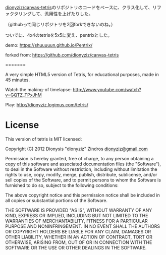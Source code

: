 [dionyziz/canvas-tetris](https://github.com/dionyziz/canvas-tetris)のリポジトリのコードをベースに、クラス化して、リファクタリングして、汎用性を上げたりした。

（githubって同じリポジトリを2回forkできないのね。）

ついでに、4x4のtetrisを5x5に変え、pentrixとした。

demo: https://shuuuuun.github.io/Pentrix/


forked from: https://github.com/dionyziz/canvas-tetris

=======

A very simple HTML5 version of Tetris, for educational purposes, made in 45 minutes.

Watch the making-of timelapse:
http://www.youtube.com/watch?v=GQTZ_TPxJhM

Play:
http://dionyziz.logimus.com/tetris/

License
=======
This version of tetris is MIT licensed:

Copyright (C) 2012 Dionysis "dionyziz" Zindros <dionyziz@gmail.com>

Permission is hereby granted, free of charge, to any person obtaining a copy of this software and associated documentation files (the "Software"), to deal in the Software without restriction, including without limitation the rights to use, copy, modify, merge, publish, distribute, sublicense, and/or sell copies of the Software, and to permit persons to whom the Software is furnished to do so, subject to the following conditions:

The above copyright notice and this permission notice shall be included in all copies or substantial portions of the Software.

THE SOFTWARE IS PROVIDED "AS IS", WITHOUT WARRANTY OF ANY KIND, EXPRESS OR IMPLIED, INCLUDING BUT NOT LIMITED TO THE WARRANTIES OF MERCHANTABILITY, FITNESS FOR A PARTICULAR PURPOSE AND NONINFRINGEMENT. IN NO EVENT SHALL THE AUTHORS OR COPYRIGHT HOLDERS BE LIABLE FOR ANY CLAIM, DAMAGES OR OTHER LIABILITY, WHETHER IN AN ACTION OF CONTRACT, TORT OR OTHERWISE, ARISING FROM, OUT OF OR IN CONNECTION WITH THE SOFTWARE OR THE USE OR OTHER DEALINGS IN THE SOFTWARE.
